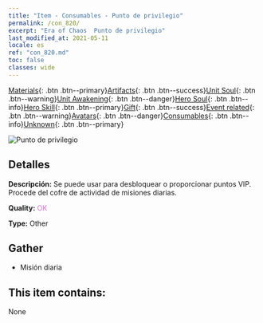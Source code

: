 ```yaml
---
title: "Item - Consumables - Punto de privilegio"
permalink: /con_820/
excerpt: "Era of Chaos  Punto de privilegio"
last_modified_at: 2021-05-11
locale: es
ref: "con_820.md"
toc: false
classes: wide
---
```

 [Materials](/ItemsES/){: .btn .btn--primary}[Artifacts](/ItemsES/Artifacts/){: .btn .btn--success}[Unit Soul](/ItemsES/UnitSoul/){: .btn .btn--warning}[Unit Awakening](/ItemsES/UnitAwakening/){: .btn .btn--danger}[Hero Soul](/ItemsES/HeroSoul/){: .btn .btn--info}[Hero Skill](/ItemsES/HeroSkill/){: .btn .btn--primary}[Gift](/ItemsES/Gift/){: .btn .btn--success}[Event related](/ItemsES/Events/){: .btn .btn--warning}[Avatars](/ItemsES/Avatars/){: .btn .btn--danger}[Consumables](/ItemsES/Consumables/){: .btn .btn--info}[Unknown](/ItemsES/Unknown/){: .btn .btn--primary}

 ![Punto de privilegio](/images/t/i_310001.png)

## Detalles
 **Descripción:** Se puede usar para desbloquear o proporcionar puntos VIP. Procede del cofre de actividad de misiones diarias.

 **Quality:** <span style="color: #DA70D6">OK</span>

 **Type:** Other

## Gather

*    Misión diaria 

## This item contains:

  None

